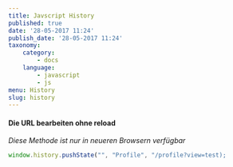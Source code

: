 ```yaml
---
title: Javscript History
published: true
date: '28-05-2017 11:24'
publish_date: '28-05-2017 11:24'
taxonomy:
    category:
        - docs
    language:
        - javascript
        - js
menu: History
slug: history
---
```


#### Die URL bearbeiten ohne reload
_Diese Methode ist nur in neueren Browsern verfügbar_

```js
window.history.pushState("", "Profile", "/profile?view=test);
```